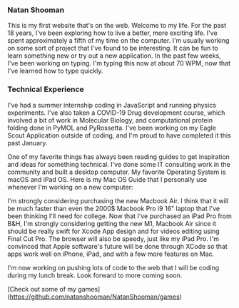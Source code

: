 ### Natan Shooman
This is my first website that's on the web. Welcome to my life. For the past 18 years, I've been exploring how to live a better, more exciting life.
I've spent approximately a fifth of my time on the computer. I'm usually working on some sort of project that I've found to be interesting. It can be fun to learn something new or try out a new application. In the past few weeks, I've been working on typing. I'm typing this now at about 70 WPM, now that I've learned how to type quickly. 

### Technical Experience

I've had a summer internship coding in JavaScript and running physics experiments. I've also taken a COVID-19 Drug development course, which involved a bit of work in Molecular Biology, and computational protein folding done in PyMOL and PyRossetta. 
I've been working on my Eagle Scout Application outside of coding, and I'm proud to have completed it this past January. 

One of my favorite things has always been reading guides to get inspiration and ideas for something technical. I've done some IT consulting work in the community and built a desktop computer. My favorite Operating System is macOS and iPad OS. Here is my Mac OS Guide that I personally use whenever I'm working on a new computer: 


I'm strongly considering purchasing the new Macbook Air. I think that it will be much faster than even the 2000$ Macbook Pro i9 16" laptop that I've been thinking I'll need for college. Now that I've purchased an iPad Pro from B&H, I'm strongly considering getting the new M1, Macbook Air since it should be really swift for Xcode App design and for videos editing using Final Cut Pro. The browser will also be speedy, just like my iPad Pro. I'm convinced that Apple software's future will be done through XCode so that apps work well on iPhone, iPad, and with a few more features on Mac. 

I'm now working on pushing lots of code to the web that I will be coding during my lunch break. 
Look forward to more coming soon. 

[Check out some of my games] (https://github.com/natanshooman/NatanShooman/games)
